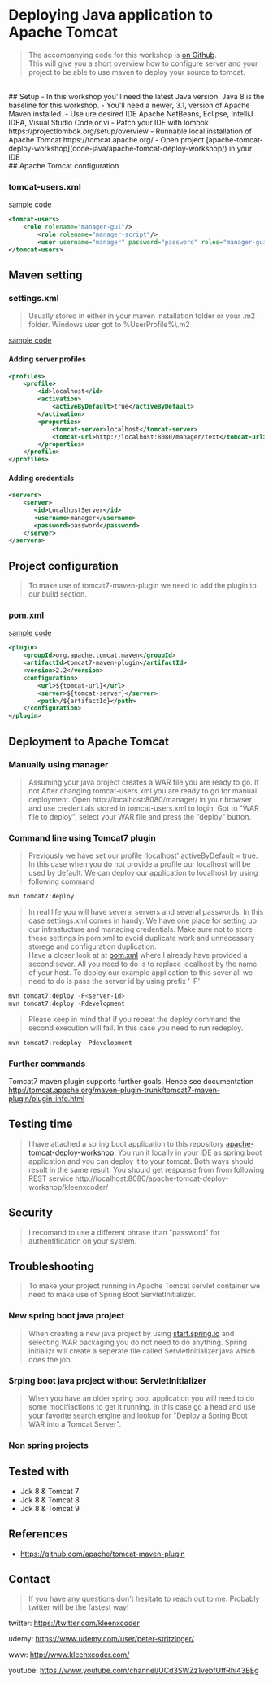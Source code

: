 # Deploying Java application to Apache Tomcat
> The accompanying code for this workshop is [on Github](https://github.com/kleenxcoder/apache-tomcat-deploy-workshop).<br/>
This will give you a short overview how to configure server and your project to be able to use maven to deploy your source to tomcat.

<br/>
## Setup
- In this workshop you'll need the latest Java version. Java 8 is the baseline for this workshop.
- You'll need a newer, 3.1, version of Apache Maven installed.
- Use ure desired IDE Apache NetBeans, Eclipse, IntelliJ IDEA, Visual Studio Code or vi
- Patch your IDE with lombok https://projectlombok.org/setup/overview
- Runnable local installation of Apache Tomcat https://tomcat.apache.org/
- Open project [apache-tomcat-deploy-workshop](code-java/apache-tomcat-deploy-workshop/) in your IDE

<br/>
## Apache Tomcat configuration

### tomcat-users.xml

[sample code](config/apache-tomcat/tomcat-users.xml)

```xml
<tomcat-users>
    <role rolename="manager-gui"/>  
        <role rolename="manager-script"/>   
        <user username="manager" password="password" roles="manager-gui,manager-script" />  
</tomcat-users>
```


## Maven setting

### settings.xml
> Usually stored in either in your maven installation folder or your .m2 folder. Windows user got to %UserProfile%\\.m2

[sample code](config/apache-maven/settings.xml)

#### Adding server profiles

```xml
<profiles>
	<profile>
		<id>localhost</id>
		<activation>
			<activeByDefault>true</activeByDefault>
		</activation>
		<properties>
			<tomcat-server>localhost</tomcat-server>
			<tomcat-url>http://localhost:8080/manager/text</tomcat-url>
		</properties>
	</profile>
</profiles>
```

#### Adding credentials

```xml
<servers>  
    <server>
       <id>LocalhostServer</id>
       <username>manager</username>
       <password>password</password>
    </server>
</servers>
```


## Project configuration
> To make use of tomcat7-maven-plugin we need to add the plugin to our build section.

### pom.xml

[sample code](code-java/apache-tomcat-deploy-workshop/pom.xml)

```xml
<plugin>
	<groupId>org.apache.tomcat.maven</groupId>
	<artifactId>tomcat7-maven-plugin</artifactId>
	<version>2.2</version>
	<configuration>
		<url>${tomcat-url}</url>
		<server>${tomcat-server}</server>
		<path>/${artifactId}</path>
	</configuration>
</plugin>
```


## Deployment to Apache Tomcat

### Manually using manager
> Assuming your java project creates a WAR file you are ready to go. If not  After changing tomcat-users.xml you are ready to go for manual deployment. Open http://localhost:8080/manager/ in your browser and use credentials stored in tomcat-users.xml to login. Got to "WAR file to deploy", select your WAR file and press the "deploy" button.

### Command line using Tomcat7 plugin
> Previously we have set our profile 'localhost' activeByDefault = true. In this case when you do not provide a profile our localhost will be used by default. We can deploy our application to localhost by using following command

```powershell
mvn tomcat7:deploy
```

> In real life you will have several servers and several passwords. In this case settings.xml comes in handy. We have one place for setting up our infrastucture and managing credentials. Make sure not to store these settings in pom.xml to avoid duplicate work and unnecessary storege and configuration duplication.<br/>
Have a closer look at at [pom.xml](code-java/apache-tomcat-deploy-workshop/pom.xml) where I already have provided a second sever. All you need to do is to replace localhost by the name of your host. To deploy our example application to this sever all we need to do is pass the server id by using prefix '-P'

```powershell
mvn tomcat7:deploy -P<server-id>
mvn tomcat7:deploy -Pdevelopment
```

> Please keep in mind that if you repeat the deploy command the second execution will fail. In this case you need to run redeploy.
```powershell
mvn tomcat7:redeploy -Pdevelopment
```

### Further commands
Tomcat7 maven plugin supports further goals. Hence see documentation http://tomcat.apache.org/maven-plugin-trunk/tomcat7-maven-plugin/plugin-info.html


## Testing time
> I have attached a spring boot application to this repository [apache-tomcat-deploy-workshop](code-java/apache-tomcat-deploy-workshop/). You run it locally in your IDE as spring boot application and you can deploy it to your tomcat. Both ways should result in the same result. You should get response from from following REST service http://localhost:8080/apache-tomcat-deploy-workshop/kleenxcoder/


## Security
> I recomand to use a different phrase than "password" for authentification on your system.


## Troubleshooting
> To make your project running in Apache Tomcat servlet container we need to make use of Spring Boot ServletInitializer.

### New spring boot java project
> When creating a new java project by using [start.spring.io](https://start.spring.io/) and selecting WAR packaging you do not need to do anything. Spring initializr will create a seperate file called ServletInitializer.java which does the job.

### Srping boot java project without ServletInitializer
> When you have an older spring boot application you will need to do some modifiactions to get it running. In this case go a head and use your favorite search engine and lookup for "Deploy a Spring Boot WAR into a Tomcat Server".

### Non spring projects


## Tested with
- Jdk 8 & Tomcat 7
- Jdk 8 & Tomcat 8
- Jdk 8 & Tomcat 9

## References
- https://github.com/apache/tomcat-maven-plugin

## Contact
> If you have any questions don't hesitate to reach out to me. Probably twitter will be the fastest way!

twitter: https://twitter.com/kleenxcoder

udemy: https://www.udemy.com/user/peter-stritzinger/

www: http://www.kleenxcoder.com/

youtube: https://www.youtube.com/channel/UCd3SWZz1vebfUffRhi43BEg

